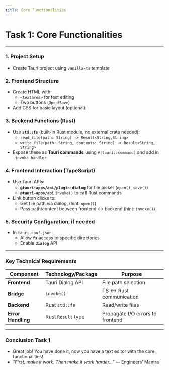 ```yaml
---
title: Core Functionalities
---
```


# Task 1: Core Functionalities

---

### **1. Project Setup**

- Create Tauri project using `vanilla-ts` template

### **2. Frontend Structure**

- Create HTML with:
  - `<textarea>` for text editing
  - Two buttons (`Open`/`Save`)
- Add CSS for basic layout (optional)

### **3. Backend Functions (Rust)**

- Use **`std::fs`** (built-in Rust module, no external crate needed):
  - `read_file(path: String) -> Result<String,String>`
  - `write_file(path: String, contents: String) -> Result<String, String>`
- Expose these as **Tauri commands** using `#[tauri::command]` and add in `.invoke_handler`

### **4. Frontend Interaction (TypeScript)**

- Use Tauri APIs:
  - **`@tauri-apps/api/plugin-dialog`** for file picker (`open()`, `save()`)
  - **`@tauri-apps/api`** `invoke()` to call Rust commands
- Link button clicks to:
  - Get file path via dialog, (hint: `open()`)
  - Pass path/content between frontend ↔ backend (hint: `invoke()`)

### **5. Security Configuration, if needed**

- In `tauri.conf.json`:
  - Allow **`fs`** access to specific directories
  - Enable **`dialog`** API

---

### **Key Technical Requirements**

| Component          | Technology/Package | Purpose                          |
| ------------------ | ------------------ | -------------------------------- |
| **Frontend**       | Tauri Dialog API   | File path selection              |
| **Bridge**         | `invoke()`         | TS ↔ Rust communication          |
| **Backend**        | Rust `std::fs`     | Read/write files                 |
| **Error Handling** | Rust `Result` type | Propagate I/O errors to frontend |

---

### Conclusion Task 1

- Great job! You have done it, now you have a text editor with the core functionalities!
- _"First, make it work. Then make it work harder..."_ — Engineers’ Mantra
